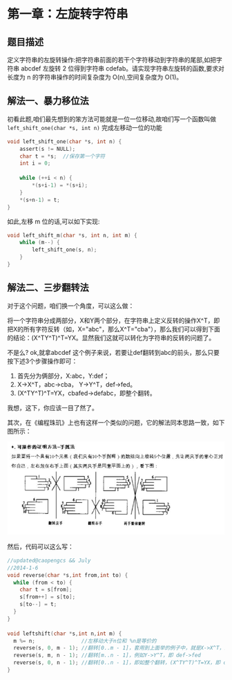 # 第一章：左旋转字符串

## 题目描述

定义字符串的左旋转操作:把字符串前面的若干个字符移动到字符串的尾部,如把字符串 abcdef 左旋转 2 位得到字符串 cdefab。请实现字符串左旋转的函数,要求对长度为 n 的字符串操作的时间复杂度为 O(n),空间复杂度为 O(1)。


## 解法一、暴力移位法
初看此题,咱们最先想到的笨方法可能就是一位一位移动,故咱们写一个函数叫做 `left_shift_one(char *s, int n)` 完成左移动一位的功能

```c
void left_shift_one(char *s, int n) {
    assert(s != NULL);
    char t = *s;  //保存第一个字符
    int i = 0;

    while (++i < n) {
        *(s+i-1) = *(s+i);
    }
    *(s+n-1) = t;
}
```
如此,左移 m 位的话,可以如下实现:

```c
void left_shift_m(char *s, int n, int m) {
    while (m--) {
        left_shift_one(s, n);
    }
}
```


## 解法二、三步翻转法

对于这个问题，咱们换一个角度，可以这么做：

将一个字符串分成两部分，X和Y两个部分，在字符串上定义反转的操作X^T，即把X的所有字符反转（如，X="abc"，那么X^T="cba"），那么我们可以得到下面的结论：(X^TY^T)^T=YX。显然我们这就可以转化为字符串的反转的问题了。

不是么? ok,就拿abcdef 这个例子来说，若要让def翻转到abc的前头，那么只要按下述3个步骤操作即可：

1. 首先分为俩部分，X:abc，Y:def；
2. X->X^T，abc->cba， Y->Y^T，def->fed。
3. (X^TY^T)^T=YX，cbafed->defabc，即整个翻转。

我想，这下，你应该一目了然了。

其次，在《编程珠玑》上也有这样一个类似的问题，它的解法同本思路一致，如下图所示：

![](../images/1/3.jpeg)

然后，代码可以这么写：
```c
//updated@caopengcs && July
//2014-1-6
void reverse(char *s,int from,int to) {
  while (from < to) {
    char t = s[from];
    s[from++] = s[to];
    s[to--] = t;
  }
}

void leftshift(char *s,int n,int m) {
  m %= n;               //左移动大于n位和 %n是等价的
  reverse(s, 0, m - 1); //翻转[0..m - 1]，套用到上面举的例子中，就是X->X^T，即 abc->cba
  reverse(s, m, n - 1); //翻转[m..n - 1]，例如Y->Y^T，即 def->fed
  reverse(s, 0, n - 1); //翻转[0..n - 1]，即如整个翻转，(X^TY^T)^T=YX，即 cbafed->defabc。
}
```
